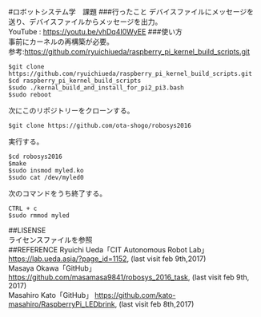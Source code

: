 #ロボットシステム学　課題 
###行ったこと
デバイスファイルにメッセージを送り、デバイスファイルからメッセージを出力。<br>
YouTube : https://youtu.be/vhDq4I0WyEE
###使い方<br>
事前にカーネルの再構築が必要。<br>
参考:https://github.com/ryuichiueda/raspberry_pi_kernel_build_scripts.git<br>
```
$git clone https://github.com/ryuichiueda/raspberry_pi_kernel_build_scripts.git
$cd raspberry_pi_kernel_build_scripts
$sudo ./kernal_build_and_install_for_pi2_pi3.bash
$sudo reboot
```
次にこのリポジトリーをクローンする。<br>
```
$git clone https://github.com/ota-shogo/robosys2016
```
実行する。
```
$cd robosys2016
$make
$sudo insmod myled.ko
$sudo cat /dev/myled0
```
次のコマンドをうち終了する。
```
CTRL + c
$sudo rmmod myled
```
##LISENSE<br>
ライセンスファイルを参照<br>
##REFERENCE
Ryuichi Ueda「CIT Autonomous Robot Lab」https://lab.ueda.asia/?page_id=1152, (last visit feb 9th,2017)<br>
Masaya Okawa「GitHub」 https://github.com/masamasa9841/robosys_2016_task, (last visit feb 9th, 2017)<br>
Masahiro Kato「GitHub」 https://github.com/kato-masahiro/RaspberryPi_LEDbrink, (last visit feb 8th,2017)<br>

